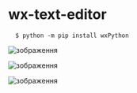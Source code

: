# wx-text-editor

```shell
  $ python -m pip install wxPython
```
![зображення](https://github.com/isaweye/wx-text-editor/assets/130868496/538582e9-93c1-486d-8e46-e08d0de6687f)

![зображення](https://github.com/isaweye/wx-text-editor/assets/130868496/6d0995a3-b8b1-4f3a-a60a-c9012cd170ed)

![зображення](https://github.com/isaweye/wx-text-editor/assets/130868496/11b596a0-15c9-411c-ab14-524911a469ec)





